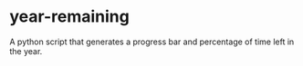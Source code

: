 # year-remaining
A python script that generates a progress bar and percentage of time left in the year.
